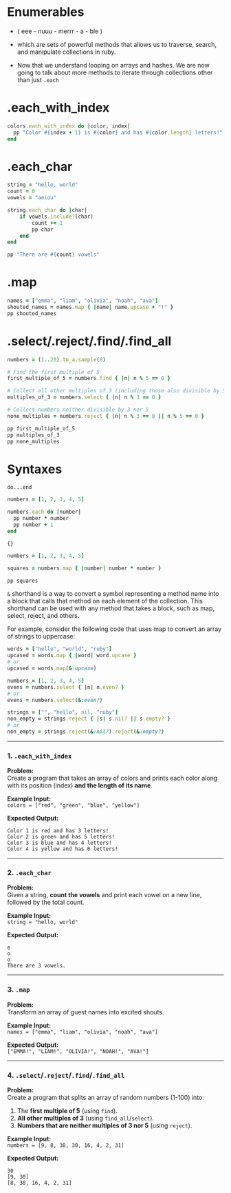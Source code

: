 #  Enumerables 
- ( eee - nuuu - merrr - a - ble )
- which are sets of powerful methods that allows us to traverse, search, and manipulate collections in ruby.

- Now that we understand looping on arrays and hashes. We are now going to talk about more methods to iterate through collections other than just `.each`

# .each_with_index
```ruby
colors.each_with_index do |color, index|
  pp "Color #{index + 1} is #{color} and has #{color.length} letters!"
end
```

# .each_char
```ruby
string = "hello, world"
count = 0
vowels = "aeiou"

string.each_char do |char|
	if vowels.include?(char)
		count += 1
		pp char
	end
end

pp "There are #{count} vowels"
```

# .map
```ruby
names = ["emma", "liam", "olivia", "noah", "ava"]
shouted_names = names.map { |name| name.upcase + "!" }
pp shouted_names
```

# .select/.reject/.find/.find_all
```ruby
numbers = (1..20).to_a.sample(8)

# Find the first multiple of 5
first_multiple_of_5 = numbers.find { |n| n % 5 == 0 }

# Collect all other multiples of 3 (including those also divisible by 5)
multiples_of_3 = numbers.select { |n| n % 3 == 0 }

# Collect numbers neither divisible by 3 nor 5
none_multiples = numbers.reject { |n| n % 3 == 0 || n % 5 == 0 }

pp first_multiple_of_5
pp multiples_of_3
pp none_multiples
```

# Syntaxes 
`do...end`
```ruby
numbers = [1, 2, 3, 4, 5]

numbers.each do |number|
  pp number * number
  pp number + 1
end
```

`{}`
```ruby
numbers = [1, 2, 3, 4, 5]

squares = numbers.map { |number| number * number }

pp squares
```

`&` shorthand is a way to convert a symbol representing a method name into a block that calls that method on each element of the collection. This shorthand can be used with any method that takes a block, such as map, select, reject, and others.

For example, consider the following code that uses map to convert an array of strings to uppercase:
```ruby
words = ["hello", "world", "ruby"]
upcased = words.map { |word| word.upcase }
# or 
upcased = words.map(&:upcase)
```

```ruby
numbers = [1, 2, 3, 4, 5]
evens = numbers.select { |n| n.even? }
# or 
evens = numbers.select(&:even?)
```

```ruby
strings = ["", "hello", nil, "ruby"]
non_empty = strings.reject { |s| s.nil? || s.empty? }
# or 
non_empty = strings.reject(&:nil?).reject(&:empty?)
```




----





### **1. `.each_with_index`**  
**Problem:**  
Create a program that takes an array of colors and prints each color along with its position (index) **and the length of its name**.  

**Example Input:**  
`colors = ["red", "green", "blue", "yellow"]`  

**Expected Output:**  
```  
Color 1 is red and has 3 letters!  
Color 2 is green and has 5 letters!  
Color 3 is blue and has 4 letters!  
Color 4 is yellow and has 6 letters!  
```  

---

### **2. `.each_char`**  
**Problem:**  
Given a string, **count the vowels** and print each vowel on a new line, followed by the total count.  

**Example Input:**  
`string = "hello, world"`  

**Expected Output:**  
```  
e  
o  
o  
There are 3 vowels.  
```  

---

### **3. `.map`**  
**Problem:**  
Transform an array of guest names into excited shouts.

**Example Input:**  
`names = ["emma", "liam", "olivia", "noah", "ava"]`  

**Expected Output:**  
`["EMMA!", "LIAM!", "OLIVIA!", "NOAH!", "AVA!"]`  

---

### **4. `.select`/`.reject`/`.find`/`.find_all`**  
**Problem:**  
Create a program that splits an array of random numbers (1-100) into:  
1. The **first multiple of 5** (using `find`).  
2. **All other multiples of 3** (using `find_all`/`select`).  
3. **Numbers that are neither multiples of 3 nor 5** (using `reject`).  

**Example Input:**  
`numbers = [9, 8, 38, 30, 16, 4, 2, 31]`  

**Expected Output:**  
```  
30  
[9, 30]  
[8, 38, 16, 4, 2, 31]  
```  
